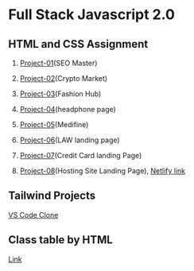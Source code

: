 # Full Stack Javascript 2.0

## HTML and CSS Assignment
1. [Project-01](./HTML%20and%20CSS%20assignments/Project-01/)(SEO Master)

2. [Project-02](./HTML%20and%20CSS%20assignments/Project-02/)(Crypto Market)
3. [Project-03](./HTML%20and%20CSS%20assignments/Project-03/)(Fashion Hub)
4. [Project-04](./HTML%20and%20CSS%20assignments/Project-04/)(headphone page)
5. [Project-05](./HTML%20and%20CSS%20assignments/Project-05/)(Medifine)
6. [Project-06](./HTML%20and%20CSS%20assignments/Project-06/)(LAW landing page)
7. [Project-07](./HTML%20and%20CSS%20assignments/01_Project-%20Credit%20Card%20Landing%20Page/Project%201-%20Credit%20Card%20Landing%20Page/)(Credit Card landing Page)
8. [Project-08](./HTML%20and%20CSS%20assignments/02_Project-%20Hosting%20Site%20Landing%20Page/Project-2%20Hosting%20Site/)(Hosting Site Landing Page), [Netlify link](https://hosting-site-landing-page-project.netlify.app/)




## Tailwind Projects
  [VS Code Clone](https://visual-studio-code-clone-by-tailwind.netlify.app)




## Class table by HTML
  [Link](./practice/html%20video%20table/class%20table.html)

